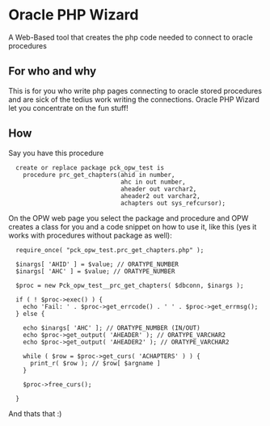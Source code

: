 # Oracle PHP Wizard
A Web-Based tool that creates the php code needed to connect to oracle procedures

## For who and why
This is for you who write php pages connecting to oracle stored procedures and are sick of the tedius work writing the connections.
Oracle PHP Wizard let you concentrate on the fun stuff!

## How
Say you have this procedure
```
  create or replace package pck_opw_test is
    procedure prc_get_chapters(ahid in number,
                               ahc in out number,
                               aheader out varchar2,
                               aheader2 out varchar2,
                               achapters out sys_refcursor);
```
On the OPW web page you select the package and procedure and OPW creates a class for you and a code snippet on how to use it, like this (yes it works with procedures without package as well):
```
  require_once( "pck_opw_test.prc_get_chapters.php" );

  $inargs[ 'AHID' ] = $value; // ORATYPE_NUMBER
  $inargs[ 'AHC' ] = $value; // ORATYPE_NUMBER

  $proc = new Pck_opw_test__prc_get_chapters( $dbconn, $inargs );

  if ( ! $proc->exec() ) {
    echo 'Fail: ' . $proc->get_errcode() . ' ' . $proc->get_errmsg();
  } else {

    echo $inargs[ 'AHC' ]; // ORATYPE_NUMBER (IN/OUT)
    echo $proc->get_output( 'AHEADER' ); // ORATYPE_VARCHAR2
    echo $proc->get_output( 'AHEADER2' ); // ORATYPE_VARCHAR2

    while ( $row = $proc->get_curs( 'ACHAPTERS' ) ) {
      print_r( $row ); // $row[ $argname ]
    }

    $proc->free_curs();

  }
```
And thats that :)

